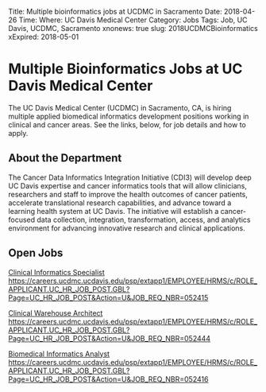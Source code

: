 Title: Multiple bioinformatics jobs at UCDMC in Sacramento
Date: 2018-04-26
Time:
Where: UC Davis Medical Center
Category: Jobs
Tags: Job, UC Davis, UCDMC, Sacramento
xnonews: true
slug: 2018UCDMCBioinformatics
xExpired: 2018-05-01

# Multiple Bioinformatics Jobs at UC Davis Medical Center

The UC Davis Medical Center (UCDMC) in Sacramento, CA, is hiring multiple applied biomedical informatics development positions working in clinical and cancer areas. See the links, below, for job details and how to apply.

## About the Department
The Cancer Data Informatics Integration Initiative (CDI3) will develop deep UC Davis expertise and cancer informatics tools that will allow clinicians, researchers and staff to improve the health outcomes of cancer patients, accelerate translational research capabilities, and advance toward a learning health system at UC Davis. The initiative will establish a cancer-focused data collection, integration, transformation, access, and analytics environment for advancing innovative research and clinical applications. 

## Open Jobs
[Clinical Informatics Specialist](https://careers.ucdmc.ucdavis.edu/psp/extapp1/EMPLOYEE/HRMS/c/ROLE_APPLICANT.UC_HR_JOB_POST.GBL?Page=UC_HR_JOB_POST&Action=U&JOB_REQ_NBR=052415)
https://careers.ucdmc.ucdavis.edu/psp/extapp1/EMPLOYEE/HRMS/c/ROLE_APPLICANT.UC_HR_JOB_POST.GBL?Page=UC_HR_JOB_POST&Action=U&JOB_REQ_NBR=052415
 
[Clinical Warehouse Architect](https://careers.ucdmc.ucdavis.edu/psp/extapp1/EMPLOYEE/HRMS/c/ROLE_APPLICANT.UC_HR_JOB_POST.GBL?Page=UC_HR_JOB_POST&Action=U&JOB_REQ_NBR=052444)
https://careers.ucdmc.ucdavis.edu/psp/extapp1/EMPLOYEE/HRMS/c/ROLE_APPLICANT.UC_HR_JOB_POST.GBL?Page=UC_HR_JOB_POST&Action=U&JOB_REQ_NBR=052444
 
[Biomedical Informatics Analyst](https://careers.ucdmc.ucdavis.edu/psp/extapp1/EMPLOYEE/HRMS/c/ROLE_APPLICANT.UC_HR_JOB_POST.GBL?Page=UC_HR_JOB_POST&Action=U&JOB_REQ_NBR=052416)
https://careers.ucdmc.ucdavis.edu/psp/extapp1/EMPLOYEE/HRMS/c/ROLE_APPLICANT.UC_HR_JOB_POST.GBL?Page=UC_HR_JOB_POST&Action=U&JOB_REQ_NBR=052416
